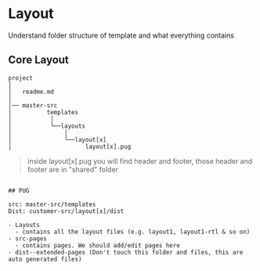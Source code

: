 # Layout
 Understand folder structure of template and what everything contains

## Core Layout
```
project
│
│   readme.md
│   
│── master-src
│          templates
│           │
│           └──layouts
│               │
│               └──layout[x]
│                     layout[x].pug

```

> inside layout[x].pug you will find header and footer, those header and footer are in "shared" folder

```shell

## PUG

src: master-src/templates  
Dist: customer-src/layout[x]/dist

- Layouts
  - contains all the layout files (e.g. layout1, layout1-rtl & so on)
- src-pages
  - contains pages. We should add/edit pages here
- dist--extended-pages (Don't touch this folder and files, this are auto generated files)

```
